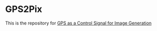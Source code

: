# GPS2Pix

This is the repository for [GPS as a Control Signal for Image Generation](https://cfeng16.github.io/gps-gen/)

